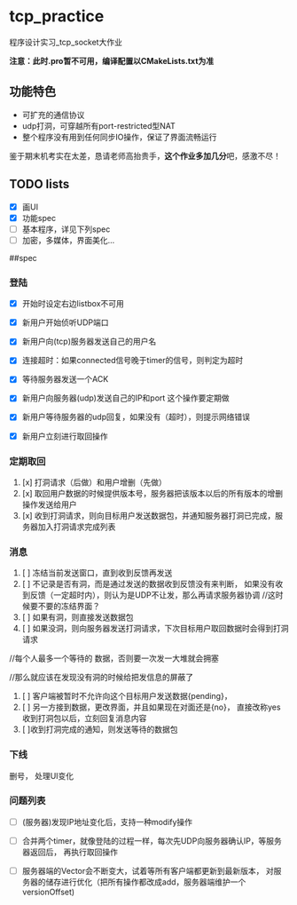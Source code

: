 # tcp_practice
程序设计实习_tcp_socket大作业


**注意：此时.pro暂不可用，编译配置以CMakeLists.txt为准**
## 功能特色

* 可扩充的通信协议
* udp打洞，可穿越所有port-restricted型NAT
* 整个程序没有用到任何同步IO操作，保证了界面流畅运行

鉴于期末机考实在太差，恳请老师高抬贵手，**这个作业多加几分**吧，感激不尽！

## TODO lists

* [x] 画UI
* [x] 功能spec
* [ ] 基本程序，详见下列spec
* [ ] 加密，多媒体，界面美化...

##spec

### 登陆
* [x] 开始时设定右边listbox不可用
* [x] 新用户开始侦听UDP端口
* [x] 新用户向(tcp)服务器发送自己的用户名
* [x] 连接超时：如果connected信号晚于timer的信号，则判定为超时
* [x] 等待服务器发送一个ACK
* [x] 新用户向服务器(udp)发送自己的IP和port 这个操作要定期做
* [x] 新用户等待服务器的udp回复，如果没有（超时），则提示网络错误
* [x] 新用户立刻进行取回操作



### 定期取回

1. [x] 打洞请求（后做）和用户增删（先做）
1. [x] 取回用户数据的时候提供版本号，服务器把该版本以后的所有版本的增删操作发送给用户
1. [x] 收到打洞请求，则向目标用户发送数据包，并通知服务器打洞已完成，服务器加入打洞请求完成列表





### 消息
1. [ ] 冻结当前发送窗口，直到收到反馈再发送
1. [ ] 不记录是否有洞，而是通过发送的数据收到反馈没有来判断，
如果没有收到反馈（一定超时内），则认为是UDP不让发，那么再请求服务器协调
//这时候要不要的冻结界面？
1. [ ] 如果有洞，则直接发送数据包
1. [ ] 如果没洞，则向服务器发送打洞请求，下次目标用户取回数据时会得到打洞请求

//每个人最多一个等待的 数据，否则要一次发一大堆就会拥塞

//那么就应该在发现没有洞的时候给把发信息的屏蔽了
        
1. [ ] 客户端被暂时不允许向这个目标用户发送数据{pending}，
1. [ ] 另一方接到数据，更改界面，并且如果现在对面还是{no}， 直接改称yes
        收到打洞包以后，立刻回复消息内容
1. [ ]收到打洞完成的通知，则发送等待的数据包


### 下线

删号，
处理UI变化

### 问题列表

*[ ] (服务器)发现IP地址变化后，支持一种modify操作
*[ ] 合并两个timer，就像登陆的过程一样，每次先UDP向服务器确认IP，等服务器返回后，
再执行取回操作
*[ ] 服务器端的Vector会不断变大，试着等所有客户端都更新到最新版本，
对服务器的储存进行优化（把所有操作都改成add，服务器端维护一个versionOffset)




